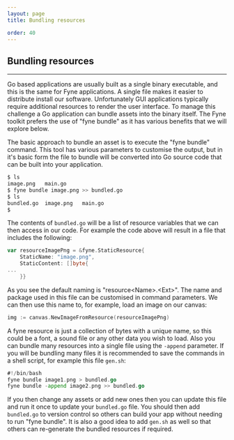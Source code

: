 ```yaml
---
layout: page
title: Bundling resources 

order: 40
---
```


## Bundling resources
---

Go based applications are usually built as a single binary executable, and this is the same for Fyne applications.
A single file makes it easier to distribute install our software. Unfortunately GUI
applications typically require additional resources to render the user interface.
To manage this challenge a Go application can bundle assets into the binary itself. The Fyne toolkit prefers the use of "fyne bundle" as it has various benefits that we will explore below.

The basic approach to bundle an asset is to execute the "fyne bundle" command.
This tool has various parameters to customise the output, but in it's basic form the
file to bundle will be converted into Go source code that can be built into your application.

```bash
$ ls
image.png	main.go
$ fyne bundle image.png >> bundled.go
$ ls
bundled.go	image.png	main.go
$ 
```

The contents of `bundled.go` will be a list of resource variables that we can then access in our code. For example the code above will result in a file that includes the following:

```go
var resourceImagePng = &fyne.StaticResource{
	StaticName: "image.png",
	StaticContent: []byte{
...
	}}
```

As you see the default naming is "resource\<Name\>.\<Ext\>". The name and package used in this file can be customised in command parameters. We can then use this name to,
for example, load an image on our canvas:

```go
img := canvas.NewImageFromResource(resourceImagePng)
```

A fyne resource is just a collection of bytes with a unique name, so this could be
a font, a sound file or any other data you wish to load. Also you can bundle many resources into a single file using the `-append` parameter. If you will be bundling many files it is recommended to save the commands in a shell script, for example this file `gen.sh`:

```go
#!/bin/bash
fyne bundle image1.png > bundled.go
fyne bundle -append image2.png >> bundled.go
```

If you then change any assets or add new ones then you can update this file and run it once to update your `bundled.go` file.
You should then add `bundled.go` to version control so others can build your app
without needing to run "fyne bundle". It is also a good idea to add `gen.sh` as well
so that others can re-generate the bundled resources if required.
